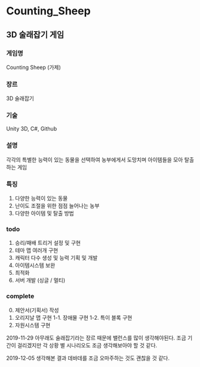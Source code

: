 # Counting_Sheep
## 3D 술래잡기 게임

### 게임명
 Counting Sheep (가제)

### 장르
 3D 술래잡기

### 기술
 Unity 3D, C#, Github

### 설명
 각각의 특별한 능력이 있는 동물을 선택하여 농부에게서 도망치며 아이템들을 모아 탈출하는 게임

### 특징
 1. 다양한 능력이 있는 동물
 2. 난이도 조절을 위한 점점 늘어나는 농부
 3. 다양한 아이템 및 탈출 방법

### todo
 1. 승리/패배 트리거 설정 및 구현
 2. 테마 맵 여러개 구현
 3. 캐릭터 다수 생성 및 능력 기획 및 개발
 4. 아이템시스템 보완
 5. 최적화
 6. 서버 개발 (싱글 / 멀티)

### complete
 0. 제안서(기획서) 작성
 1. 오리지날 맵 구현
  1-1. 장애물 구현
  1-2. 특이 블록 구현
 2. 자원시스템 구현

2019-11-29
 아무래도 술래잡기라는 장르 때문에 밸런스를 많이 생각해야된다. 조금 기간이 걸리겠지만 각 상황 별 시나리오도 조금 생각해보아야 할 것 같다.

2019-12-05
 생각해본 결과 데바데를 조금 오마주하는 것도 괜찮을 것 같다.
